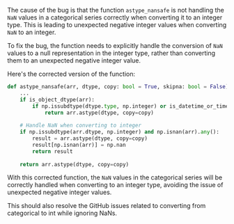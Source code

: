 The cause of the bug is that the function `astype_nansafe` is not handling the `NaN` values in a categorical series correctly when converting it to an integer type. This is leading to unexpected negative integer values when converting `NaN` to an integer.

To fix the bug, the function needs to explicitly handle the conversion of `NaN` values to a null representation in the integer type, rather than converting them to an unexpected negative integer value.

Here's the corrected version of the function:

```python
def astype_nansafe(arr, dtype, copy: bool = True, skipna: bool = False):
    ...
    if is_object_dtype(arr):
        if np.issubdtype(dtype.type, np.integer) or is_datetime_or_timedelta_dtype(dtype):
            return arr.astype(dtype, copy=copy)
        
    # Handle NaN when converting to integer
    if np.issubdtype(arr.dtype, np.integer) and np.isnan(arr).any():
        result = arr.astype(dtype, copy=copy)
        result[np.isnan(arr)] = np.nan
        return result
        
    return arr.astype(dtype, copy=copy)
```

With this corrected function, the `NaN` values in the categorical series will be correctly handled when converting to an integer type, avoiding the issue of unexpected negative integer values.

This should also resolve the GitHub issues related to converting from categorical to int while ignoring NaNs.